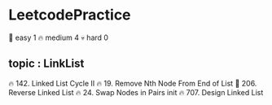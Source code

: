 # LeetcodePractice

🎈   easy       1
🔥   medium     4
💀   hard       0

## topic : LinkList

🔥 142. Linked List Cycle II
🔥 19. Remove Nth Node From End of List
🎈 206. Reverse Linked List
🔥 24. Swap Nodes in Pairs init
🔥 707. Design Linked List


